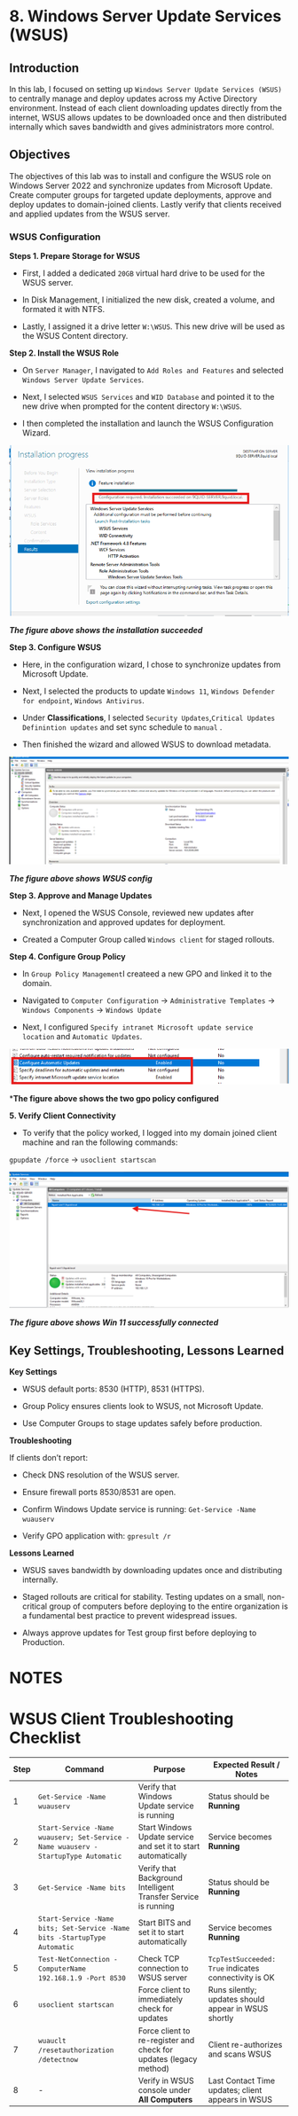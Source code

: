 # 8. Windows Server Update Services (WSUS)

## Introduction

In this lab, I focused on setting up `Windows Server Update Services (WSUS)` to centrally manage and deploy updates across my Active Directory environment. Instead of each client downloading updates directly from the internet, WSUS allows updates to be downloaded once and then distributed internally which saves bandwidth and gives administrators more control.

## Objectives

The objectives of this lab was to install and configure the WSUS role on Windows Server 2022 and synchronize updates from Microsoft Update. Create computer groups for targeted update deployments, approve and deploy updates to domain-joined clients. Lastly verify that clients received and applied updates from the WSUS server.

### WSUS Configuration

**Steps 1. Prepare Storage for WSUS**

- First, I added a dedicated `20GB` virtual hard drive to be used for the WSUS server.

- In Disk Management, I initialized the new disk, created a volume, and formated it with NTFS.

- Lastly, I assigned it a drive letter `W:\WSUS`. This new drive will be used as the WSUS Content directory.

**Step 2. Install the WSUS Role**

- On `Server Manager`, I navigated to `Add Roles and Features` and selected `Windows Server Update Services`.

- Next, I selected `WSUS Services` and `WID Database` and pointed it to the new drive when prompted for the content directory `W:\WSUS`.

- I then completed the installation and launch the WSUS Configuration Wizard.

![alt text](screenshots/WSUS-installed.png)

***The figure above shows the installation succeeded***

**Step 3. Configure WSUS**

- Here, in the configuration wizard, I chose to synchronize updates from Microsoft Update.

- Next, I selected the products to update `Windows 11`, `Windows Defender for endpoint`, `Windows Antivirus`.

- Under **Classifications**, I selected `Security Updates`,`Critical Updates` `Definintion updates` and set sync schedule to `manual` .

- Then finished the wizard and allowed WSUS to download metadata.

![alt text](screenshots/WSUS-setup.png)

***The figure above shows WSUS config***

**Step 3. Approve and Manage Updates**

- Next, I opened the WSUS Console, reviewed new updates after synchronization and approved updates for deployment.

- Created a Computer Group called `Windows client` for staged rollouts.

**Step 4. Configure Group Policy**

- In `Group Policy Management`I createed a new GPO and linked it to the domain.

- Navigated to `Computer Configuration` -> `Administrative Templates` -> `Windows Components` -> `Windows Update`

- Next, I configured `Specify intranet Microsoft update service location` and `Automatic Updates`.

![alt text](screenshots/gpo-policy.png)

***The figure above shows the two gpo policy configured**

**5. Verify Client Connectivity**

- To verify that the policy worked, I logged into my domain joined client machine and ran the following commands:

`gpupdate /force` -> `usoclient startscan`

![alt text](screenshots/win11-added-to-wsus.png)

***The figure above shows Win 11 successfully connected***

## Key Settings, Troubleshooting, Lessons Learned

**Key Settings**

- WSUS default ports: 8530 (HTTP), 8531 (HTTPS).

- Group Policy ensures clients look to WSUS, not Microsoft Update.

- Use Computer Groups to stage updates safely before production.

**Troubleshooting**

If clients don’t report:

- Check DNS resolution of the WSUS server.

- Ensure firewall ports 8530/8531 are open.

- Confirm Windows Update service is running: `Get-Service -Name wuauserv`

- Verify GPO application with: `gpresult /r`

**Lessons Learned**

- WSUS saves bandwidth by downloading updates once and distributing internally.

- Staged rollouts are critical for stability. Testing updates on a small, non-critical group of computers before deploying to the entire organization is a fundamental best practice to prevent widespread issues.

- Always approve updates for Test group first before deploying to Production.

 
 # NOTES
 
# WSUS Client Troubleshooting Checklist

| Step | Command | Purpose | Expected Result / Notes |
|------|---------|---------|------------------------|
| 1 | `Get-Service -Name wuauserv` | Verify that Windows Update service is running | Status should be **Running** |
| 2 | `Start-Service -Name wuauserv; Set-Service -Name wuauserv -StartupType Automatic` | Start Windows Update service and set it to start automatically | Service becomes **Running** |
| 3 | `Get-Service -Name bits` | Verify that Background Intelligent Transfer Service is running | Status should be **Running** |
| 4 | `Start-Service -Name bits; Set-Service -Name bits -StartupType Automatic` | Start BITS and set it to start automatically | Service becomes **Running** |
| 5 | `Test-NetConnection -ComputerName 192.168.1.9 -Port 8530` | Check TCP connection to WSUS server | `TcpTestSucceeded: True` indicates connectivity is OK |
| 6 | `usoclient startscan` | Force client to immediately check for updates | Runs silently; updates should appear in WSUS shortly |
| 7 | `wuauclt /resetauthorization /detectnow` | Force client to re-register and check for updates (legacy method) | Client re-authorizes and scans WSUS |
| 8 | - | Verify in WSUS console under **All Computers** | Last Contact Time updates; client appears in WSUS |








